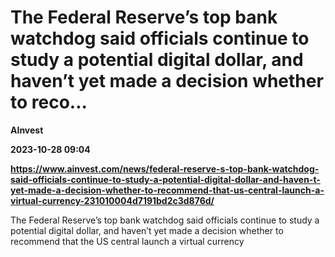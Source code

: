 # The Federal Reserve’s top bank watchdog said officials continue to study a potential digital dollar, and haven’t yet made a decision whether to reco...
**AInvest**

**2023-10-28 09:04**

**https://www.ainvest.com/news/federal-reserve-s-top-bank-watchdog-said-officials-continue-to-study-a-potential-digital-dollar-and-haven-t-yet-made-a-decision-whether-to-recommend-that-us-central-launch-a-virtual-currency-231010004d7191bd2c3d876d/**

The Federal Reserve’s top bank watchdog said officials continue to study a potential digital dollar, and haven’t yet made a decision whether to recommend that the US central launch a virtual currency